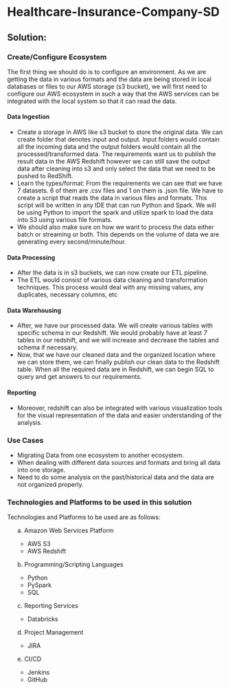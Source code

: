 # Healthcare-Insurance-Company-SD
## Solution:
### Create/Configure Ecosystem
The first thing we should do is to configure an environment. As we are getting the data in various formats and the data are being stored in local databases or files to our AWS storage (s3 bucket), we will first need to configure our AWS ecosystem in such a way that the AWS services can be integrated with the local system so that it can read the data.

#### Data Ingestion
<ul>
  <li>Create a storage in AWS like s3 bucket to store the original data. We can create folder that denotes input and output. Input folders would contain all the incoming data and the output folders would contain all the processed/transformed data. The requirements want us to publish the result data in the AWS Redshift however we can still save the output data after cleaning into s3 and only select the data that we need to be pushed to RedShift.</li>

  <li>Learn the types/format: From the requirements we can see that we have 7 datasets. 6 of them are .csv files and 1 on them is .json file. We have to create a script that reads the data in various files and formats. This script will be written in any IDE that can run Python and Spark. We will be using Python to import the spark and utilize spark to load the data into S3 using various file formats.</li>
  
  <li>We should also make sure on how we want to process the data either batch or streaming or both. This depends on the volume of data we are generating every second/minute/hour.</li>

</ul>

#### Data Processing
<ul>
  <li>After the data is in s3 buckets, we can now create our ETL pipeline. </li>

  <li>The ETL would consist of various data cleaning and transformation techniques. This process would deal with any missing values, any duplicates, necessary columns, etc</li>
</ul>

#### Data Warehousing
<ul> 
  <li>After, we have our processed data. We will create various tables with specific schema in our Redshift. We would probably have at least 7 tables in our redshift, and we will increase and decrease the tables and schema if necessary.</li>

  <li>Now, that we have our cleaned data and the organized location where we can store them, we can finally publish our clean data to the Redshift table. When all the required data are in Redshift, we can begin SQL to query and get answers to our requirements.</li>
 </ul>
  
#### Reporting
<ul>
  <li>Moreover, redshift can also be integrated with various visualization tools for the visual representation of the data and easier understanding of the analysis.</li>
</ul>

### Use Cases
<ul>	
  <li>Migrating Data from one ecosystem to another ecosystem.</li>
  <li>When dealing with different data sources and formats and bring all data into one storage.</li>
  <li>Need to do some analysis on the past/historical data and the data are not organized properly.</li>
</ul>

### Technologies and Platforms to be used in this solution
Technologies and Platforms to be used are as follows:
<ul>
  a.	Amazon Web Services Platform
  <ul>
  <li>AWS S3</li>
  <li>AWS Redshift</li>
    
  </ul>
</ul>
<ul>
  b.	Programming/Scripting Languages
  <ul>
    <li>Python</li>
    <li>PySpark</li>
    <li>SQL</li>
  </ul>
</ul>
<ul>
  c.	Reporting Services
  <ul>
    <li>Databricks</li>
  </ul>
</ul>
<ul>
  d.	Project Management
  <ul>
    <li>JIRA</li>
  </ul>
</ul>
<ul>
  e.	CI/CD
  <ul>
  <li>Jenkins</li>
  <li>GitHub</li>
  </ul>
</ul>







